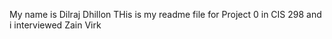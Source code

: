 My name is Dilraj Dhillon THis is my readme file for Project 0 in CIS 298 and i interviewed Zain Virk